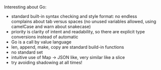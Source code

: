 Interesting about Go:

- standard built-in syntax checking and style format: no endless complains about tab versus spaces (no unused variables allowed, using camelCase and warn about snakecase)
- priority is clarity of intent and readability, so there are explicit type conversions instead of automatic
- Go is a call by value language
- len, append, make, copy are standard build-in functions
- no standard set
- intuitive use of Map -> JSON like, very similar like a slice
- try avoiding shadowing at all times!